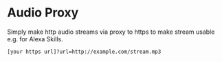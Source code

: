 # Audio Proxy

Simply make http audio streams via proxy to https to make stream usable e.g. for Alexa Skills.

```
[your https url]?url=http://example.com/stream.mp3
```